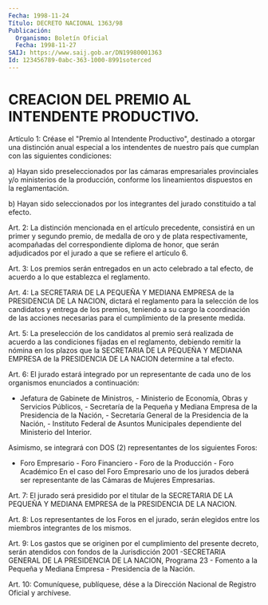 ```yaml
---
Fecha: 1998-11-24
Título: DECRETO NACIONAL 1363/98
Publicación:
  Organismo: Boletín Oficial
  Fecha: 1998-11-27
SAIJ: https://www.saij.gob.ar/DN19980001363
Id: 123456789-0abc-363-1000-8991soterced
---
```

# CREACION DEL PREMIO AL INTENDENTE PRODUCTIVO.

<a id="1"></a>
Artículo 1: Créase el "Premio al Intendente Productivo", destinado a otorgar una distinción anual especial a los intendentes de nuestro país que cumplan con las siguientes condiciones:

a) Hayan sido preseleccionados por las cámaras empresariales provinciales y/o ministerios de la producción, conforme los lineamientos dispuestos en la reglamentación.

b) Hayan sido seleccionados por los integrantes del jurado constituido a tal efecto.

<a id="2"></a>
Art. 2: La distinción mencionada en el artículo precedente, consistirá en un primer y segundo premio, de medalla de oro y de plata respectivamente, acompañadas del correspondiente diploma de honor, que serán adjudicados por el jurado a que se refiere el artículo 6.

<a id="3"></a>
Art. 3: Los premios serán entregados en un acto celebrado a tal efecto, de acuerdo a lo que establezca el reglamento.

<a id="4"></a>
Art. 4: La SECRETARIA DE LA PEQUEÑA Y MEDIANA EMPRESA de la PRESIDENCIA DE LA NACION, dictará el reglamento para la selección de los candidatos y entrega de los premios, teniendo a su cargo la coordinación de las acciones necesarias para el cumplimiento de la presente medida.

<a id="5"></a>
Art. 5: La preselección de los candidatos al premio será realizada de acuerdo a las condiciones fijadas en el reglamento, debiendo remitir la nómina en los plazos que la SECRETARIA DE LA PEQUEÑA Y MEDIANA EMPRESA de la PRESIDENCIA DE LA NACION determine a tal efecto.

<a id="6"></a>
Art. 6: El jurado estará integrado por un representante de cada uno de los organismos enunciados a continuación:

- Jefatura de Gabinete de Ministros, - Ministerio de Economía, Obras y Servicios Públicos, - Secretaría de la Pequeña y Mediana Empresa de la Presidencia de la Nación, - Secretaría General de la Presidencia de la Nación, - Instituto Federal de Asuntos Municipales dependiente del Ministerio del Interior.

Asimismo, se integrará con DOS (2) representantes de los siguientes Foros:

- Foro Empresario - Foro Financiero - Foro de la Producción - Foro Académico En el caso del Foro Empresario uno de los jurados deberá ser representante de las Cámaras de Mujeres Empresarias.

<a id="7"></a>
Art. 7: El jurado será presidido por el titular de la SECRETARIA DE LA PEQUEÑA Y MEDIANA EMPRESA de la PRESIDENCIA DE LA NACION.

<a id="8"></a>
Art. 8: Los representantes de los Foros en el jurado, serán elegidos entre los miembros integrantes de los mismos.

<a id="9"></a>
Art. 9: Los gastos que se originen por el cumplimiento del presente decreto, serán atendidos con fondos de la Jurisdicción 2001 -SECRETARIA GENERAL DE LA PRESIDENCIA DE LA NACION, Programa 23 - Fomento a la Pequeña y Mediana Empresa - Presidencia de la Nación.

<a id="10"></a>
Art. 10: Comuníquese, publíquese, dése a la Dirección Nacional de Registro Oficial y archívese.
